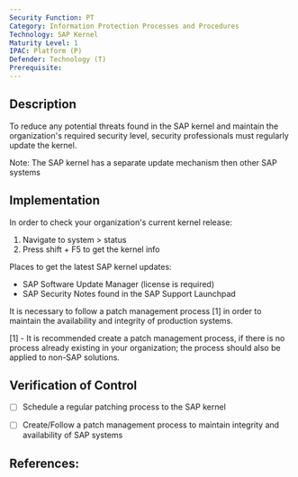 ```yaml
---
Security Function: PT
Category: Information Protection Processes and Procedures
Technology: SAP Kernel
Maturity Level: 1
IPAC: Platform (P)
Defender: Technology (T)
Prerequisite:
---
```


## Description

To reduce any potential threats found in the SAP kernel and maintain the organization's required security level, security professionals must regularly update the kernel.

Note: The SAP kernel has a separate update mechanism then other SAP systems


## Implementation

In order to check your organization's current kernel release:
1. Navigate to system > status
2. Press shift + F5 to get the kernel info

Places to get the latest SAP kernel updates:
- SAP Software Update Manager (license is required)
- SAP Security Notes found in the SAP Support Launchpad

It is necessary to follow a patch management process [1] in order to maintain the availability and integrity of production systems.

[1] - It is recommended create a patch management process, if there is no process already existing in your organization; the process should also be applied to non-SAP solutions.

## Verification of Control

- [ ] Schedule a regular patching process to the SAP kernel
- [ ] Create/Follow a patch management process to maintain integrity and availability of SAP systems


## References:
